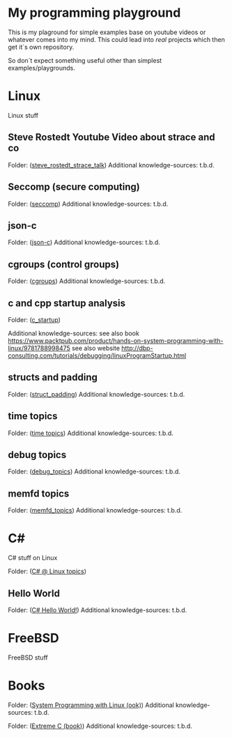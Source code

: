 My programming playground
=========================

This is my plaground for simple examples base on youtube videos or whatever comes into my mind. This could lead into *real* projects which then get it`s own repository.

So don`t expect something useful other than simplest examples/playgrounds.

Linux
=====

Linux stuff


Steve Rostedt Youtube Video about strace and co
-----------------------------------------------

Folder: ([steve_rostedt_strace_talk](steve_rostedt_strace_talk/README.md))
Additional knowledge-sources: t.b.d.


Seccomp (secure computing)
--------------------------

Folder: ([seccomp](seccomp/README.md))
Additional knowledge-sources: t.b.d.

json-c
------

Folder: ([json-c](seccomp/README.md))
Additional knowledge-sources: t.b.d.


cgroups (control groups)
------------------------

Folder: ([cgroups](cgroups/README.md))
Additional knowledge-sources: t.b.d.


c and cpp startup analysis
--------------------------

Folder: ([c_startup](c_startup/README.md))

Additional knowledge-sources:
see also book https://www.packtpub.com/product/hands-on-system-programming-with-linux/9781788998475
see also website http://dbp-consulting.com/tutorials/debugging/linuxProgramStartup.html


structs and padding
-------------------

Folder: ([struct_padding](struct_padding/README.md))
Additional knowledge-sources: t.b.d.


time topics
-----------

Folder: ([time topics](time_topics/README.md))
Additional knowledge-sources: t.b.d.


debug topics
-------------

Folder: ([debug_topics](debug_topics/README.md))
Additional knowledge-sources: t.b.d.


memfd topics
-------------

Folder: ([memfd_topics](memfd_topics/README.md))
Additional knowledge-sources: t.b.d.



C#
==

C# stuff on Linux

Folder: ([C# @ Linux topics](c#/README.md))

Hello World
-----------

Folder: ([C# Hello World!](c#/hello_world/README.md))
Additional knowledge-sources: t.b.d.



FreeBSD
=======

FreeBSD stuff



Books
=====

Folder: ([System Programming with Linux (ook)](system_programming_book/README.md))
Additional knowledge-sources: t.b.d.

Folder: ([Extreme C (book)](extreme_c_book/README.md))
Additional knowledge-sources: t.b.d.

